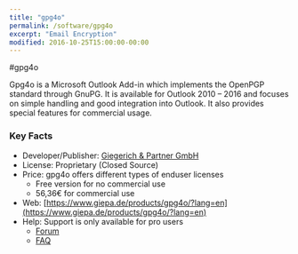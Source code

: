 ```yaml
---
title: "gpg4o"
permalink: /software/gpg4o
excerpt: "Email Encryption"
modified: 2016-10-25T15:00:00-00:00
---
```


#gpg4o

Gpg4o is a Microsoft Outlook Add-in which implements the OpenPGP standard through GnuPG. It is available for Outlook 2010 – 2016 and focuses on simple handling and good integration into Outlook. It also provides special features for commercial usage.

### Key Facts

* Developer/Publisher: [Giegerich & Partner GmbH](https://www.giepa.de/)
* License: Proprietary (Closed Source)
* Price: gpg4o offers different types of enduser licenses
	* Free version for no commercial use
	* 56,36€ for commercial use
* Web: [https://www.giepa.de/products/gpg4o/?lang=en](https://www.giepa.de/products/gpg4o/?lang=en)
* Help: Support is only available for pro users
	* [Forum](https://www.giepa.de/forum-gpg4o-openpgp/?lang=en)
	* [FAQ](https://www.giepa.de/products/gpg4o/documentation-support/faq-gpg4o/?lang=en&lang=en)